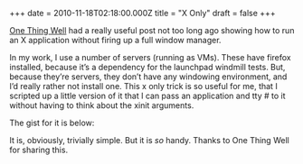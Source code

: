 +++
date = 2010-11-18T02:18:00.000Z
title = "X Only"
draft = false
+++


<div><p><a href="http://onethingwell.org/post/1432068153/x-only">One Thing Well</a> had a really useful post not too long ago showing how to run an X application without firing up a full window manager.</p>
<p>In my work, I use a number of servers (running as VMs). These have firefox installed, because it&#8217;s a dependency for the launchpad windmill tests. But, because they&#8217;re servers, they don&#8217;t have any windowing environment, and I&#8217;d really rather not install one. This x only trick is so useful for me, that I scripted up a little version of it that I can pass an application and tty # to it without having to think about the xinit arguments.</p>
<p>The gist for it is below:</p>
<script src="https://gist.github.com/704532.js?file=xonly"></script><p>It is, obviously, trivially simple. But it is <em>so</em> handy. Thanks to One Thing Well for sharing this.</p></div>